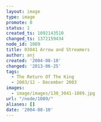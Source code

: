```yaml
---
layout: image
type: image
promote: 0
status: 1
created_ts: 1092143510
changed_ts: 1372159434
node_id: 1089
title: 03041 Arrow and Streamers
author: anj
created: '2004-08-10'
changed: '2013-06-25'
tags:
  - The Return Of The King
  - 2003/12 - December 2003
images:
  - image/images/130_3041-1089.jpg
url: "/node/1089/"
aliases: []
date: '2004-08-10'
---
```


